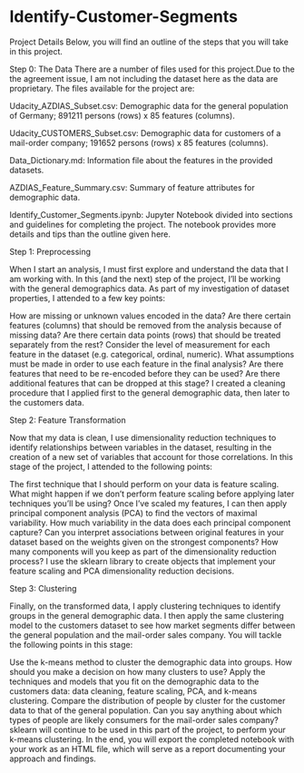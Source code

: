 # Identify-Customer-Segments

Project Details
Below, you will find an outline of the steps that you will take in this project.

Step 0: The Data
There are a number of files used for this project.Due to the the agreement issue, I am not including the dataset here as the data are proprietary. The files available for the project are:

Udacity_AZDIAS_Subset.csv: Demographic data for the general population of Germany; 891211 persons (rows) x 85 features (columns).

Udacity_CUSTOMERS_Subset.csv: Demographic data for customers of a mail-order company; 191652 persons (rows) x 85 features (columns).

Data_Dictionary.md: Information file about the features in the provided datasets.

AZDIAS_Feature_Summary.csv: Summary of feature attributes for demographic data.

Identify_Customer_Segments.ipynb: Jupyter Notebook divided into sections and guidelines for completing the project. The notebook provides more details and tips than the outline given here.

Step 1: Preprocessing

When I start an analysis, I must first explore and understand the data that I am working with. In this (and the next) step of the project, I’ll be working with the general demographics data. As part of my investigation of dataset properties, I attended to a few key points:

How are missing or unknown values encoded in the data? Are there certain features (columns) that should be removed from the analysis because of missing data? Are there certain data points (rows) that should be treated separately from the rest?
Consider the level of measurement for each feature in the dataset (e.g. categorical, ordinal, numeric). What assumptions must be made in order to use each feature in the final analysis? Are there features that need to be re-encoded before they can be used? Are there additional features that can be dropped at this stage?
I created a cleaning procedure that I applied first to the general demographic data, then later to the customers data.

Step 2: Feature Transformation

Now that my data is clean, I use dimensionality reduction techniques to identify relationships between variables in the dataset, resulting in the creation of a new set of variables that account for those correlations. In this stage of the project, I attended to the following points:

The first technique that I should perform on your data is feature scaling. What might happen if we don’t perform feature scaling before applying later techniques you’ll be using?
Once I’ve scaled my features, I can then apply principal component analysis (PCA) to find the vectors of maximal variability. How much variability in the data does each principal component capture? Can you interpret associations between original features in your dataset based on the weights given on the strongest components? How many components will you keep as part of the dimensionality reduction process?
I use the sklearn library to create objects that implement your feature scaling and PCA dimensionality reduction decisions.

Step 3: Clustering

Finally, on the transformed data, I apply clustering techniques to identify groups in the general demographic data. I then apply the same clustering model to the customers dataset to see how market segments differ between the general population and the mail-order sales company. You will tackle the following points in this stage:

Use the k-means method to cluster the demographic data into groups. How should you make a decision on how many clusters to use?
Apply the techniques and models that you fit on the demographic data to the customers data: data cleaning, feature scaling, PCA, and k-means clustering. Compare the distribution of people by cluster for the customer data to that of the general population. Can you say anything about which types of people are likely consumers for the mail-order sales company?
sklearn will continue to be used in this part of the project, to perform your k-means clustering. In the end, you will export the completed notebook with your work as an HTML file, which will serve as a report documenting your approach and findings.
